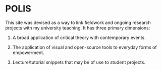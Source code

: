# POLIS
This site was devised as a way to link fieldwork and ongoing research projects with my university teaching. It has three primary dimensions:

1. A broad application of critical theory with contemporary events.

2. The application of visual and open-source tools to everyday forms of empowerment.

3. Lecture/tutorial snippets that may be of use to student projects. 

